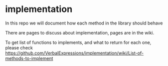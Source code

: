 implementation
==============

In this repo we will document how each method in the library should behave 

There are pages to discuss about implementation, pages are in the wiki.

To get list of functions to implements, and what to return for each one, please check https://github.com/VerbalExpressions/implementation/wiki/List-of-methods-to-implement
